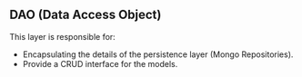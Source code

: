 
## DAO (Data Access Object)

This layer is responsible for:

 - Encapsulating the details of the persistence layer (Mongo Repositories).
 - Provide a CRUD interface for the models.
